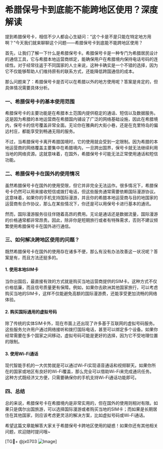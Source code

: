 # 希腊保号卡到底能不能跨地区使用？深度解读

提到希腊保号卡，相信不少人都会心生疑问：“这个卡是不是只能在特定地方用啊？”今天我们就来聊聊这个问题——希腊保号卡到底能不能跨地区使用？

首先，让我们了解一下什么是希腊保号卡。希腊保号卡是一种专门为希腊居民设计的通信工具，它与希腊本地运营商绑定，能确保用户在希腊境内保持电话号码的连续性。对于经常往返于不同国家的人士来说，这种卡确实是一个不错的选择，因为它不仅能够帮助人们维持原有的联系方式，还能降低跨国通信的成本。

那么问题来了：希腊保号卡是否可以在希腊以外的地方使用呢？答案是肯定的，但具体情况需要具体分析。

### 一、希腊保号卡的基本使用范围

希腊保号卡的主要功能是在希腊本土范围内提供稳定的通话、短信以及数据服务。这是因为希腊的本地运营商在希腊国内铺设了广泛的网络基础设施，因此在希腊境内，保号卡的信号覆盖非常全面。无论你在雅典的大街小巷，还是在克里特岛的偏远村庄，都能享受到畅通无阻的服务。

不过，当希腊保号卡离开希腊国境时，它的使用就会受到一定限制。因为希腊的本地运营商的网络覆盖主要集中在希腊境内，一旦跨出国界，保号卡就无法继续利用当地的网络资源。这就意味着，在国外，希腊保号卡可能无法正常使用通话和短信功能。

### 二、希腊保号卡在国外的使用情况

虽然希腊保号卡在国外的使用受限，但它并非完全无法运作。很多情况下，希腊保号卡仍然可以用来接收短信或拨打电话，但这些服务通常需要依赖国际漫游协议。这意味着，如果你的手机支持国际漫游，并且你的希腊本地运营商与目的地国家的运营商有合作协议，那么在某些情况下，你还是可以用保号卡进行基本的通讯。

然而，国际漫游服务往往伴随着高昂的费用。无论是通话还是数据流量，国际漫游的价格通常都非常昂贵。因此，除非你是短期旅行或者有特殊需求，否则不建议频繁使用希腊保号卡在国外进行通信。

### 三、如何解决跨地区使用的问题？

既然希腊保号卡在国外的使用存在诸多不便，那么有没有办法改善这一状况呢？答案是有，而且方法还挺多的。

#### 1. 使用本地SIM卡

当你出国后，最直接有效的方式就是购买当地运营商提供的SIM卡。这种方式不仅价格低廉，而且信号质量更有保障。例如，如果你去欧洲其他国家旅行，可以考虑购买当地的SIM卡，这样不仅能避免高额的国际漫游费，还能享受更加流畅的网络体验。

#### 2. 购买国际通用的虚拟号码

除了传统的实体SIM卡外，现在市面上还出现了许多基于互联网的虚拟号码服务。这些服务允许用户通过网络接听和拨打国际电话，甚至可以绑定多个设备。如果你经常需要在多个国家之间移动，虚拟号码可能是更好的选择，因为它不受地理位置的限制。

#### 3. 使用Wi-Fi通话

现代智能手机的一大优势就是可以通过Wi-Fi实现语音通话和视频聊天。如果你所在的国家或地区有良好的Wi-Fi覆盖，那么完全可以借助Wi-Fi来完成通讯任务。这种方式既经济又方便，只需要确保你的手机支持Wi-Fi通话功能即可。

### 四、总结

总的来说，希腊保号卡在希腊境内是非常实用的，但在国外的使用则相对有限。如果只是偶尔出国旅游，可以选择国际漫游或者购买当地的SIM卡；而如果是长期居住在其他国家，则应该考虑更灵活的解决方案，比如虚拟号码或Wi-Fi通话。

希望这篇文章能解答大家关于希腊保号卡跨地区使用的疑惑！如果你还有其他相关问题，欢迎随时提问哦~

[TG💪+ @jx0703 ![Image](https://github.com/user-attachments/assets/dbca1d08-cadb-493c-b0ec-ad6f7a83f270)]